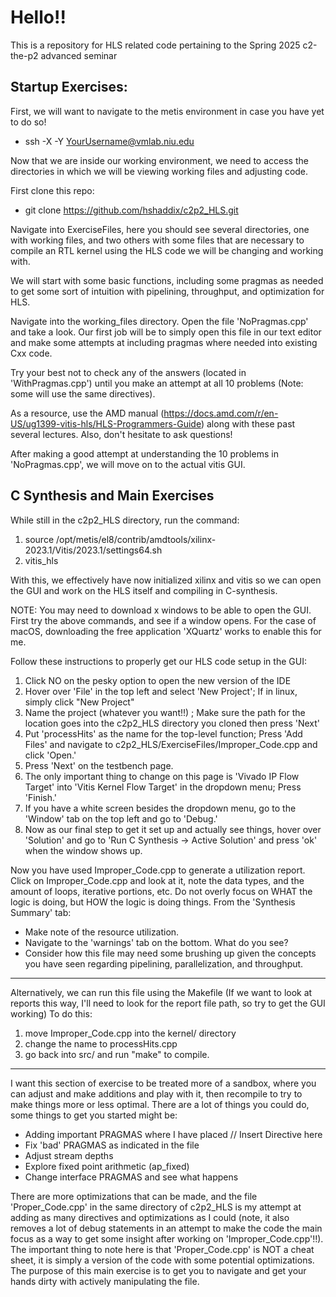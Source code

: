 # Hello!! 

This is a repository for HLS related code pertaining to the Spring 2025 c2-the-p2 advanced seminar

## Startup Exercises:

  First, we will want to navigate to the metis environment in case you have yet to do so!  
  - ssh -X -Y YourUsername@vmlab.niu.edu

Now that we are inside our working environment, we need to access the directories in which we will be viewing working files and adjusting code. 

First clone this repo:
- git clone https://github.com/hshaddix/c2p2_HLS.git

Navigate into ExerciseFiles, here you should see several directories, one with working files, and two others with some files that are necessary to compile an RTL kernel using the HLS code we will be changing and working with. 

We will start with some basic functions, including some pragmas as needed to get some sort of intuition with pipelining, throughput, and optimization for HLS.

Navigate into the working_files directory.
Open the file 'NoPragmas.cpp' and take a look. Our first job will be to simply open this file in our text editor and make some attempts at including pragmas where needed into existing Cxx code. 

Try your best not to check any of the answers (located in 'WithPragmas.cpp') until you make an attempt at all 10 problems (Note: some will use the same directives). 

As a resource, use the AMD manual (https://docs.amd.com/r/en-US/ug1399-vitis-hls/HLS-Programmers-Guide) along with these past several lectures. Also, don't hesitate to ask questions!

  After making a good attempt at understanding the 10 problems in 'NoPragmas.cpp', we will move on to the actual vitis GUI. 

## C Synthesis and Main Exercises

While still in the c2p2_HLS directory, run the command:
  1) source /opt/metis/el8/contrib/amdtools/xilinx-2023.1/Vitis/2023.1/settings64.sh
  2) vitis_hls

With this, we effectively have now initialized xilinx and vitis so we can open the GUI and work on the HLS itself and compiling in C-synthesis. 

NOTE: You may need to download x windows to be able to open the GUI. First try the above commands, and see if a window opens.
      For the case of macOS, downloading the free application 'XQuartz' works to enable this for me. 

Follow these instructions to properly get our HLS code setup in the GUI: 
  1) Click NO on the pesky option to open the new version of the IDE 
  2) Hover over 'File' in the top left and select 'New Project'; If in linux, simply click "New Project"
  3) Name the project (whatever you want!!) ; Make sure the path for the location goes into the c2p2_HLS directory you cloned then press 'Next' 
  4) Put 'processHits' as the name for the top-level function; Press 'Add Files' and navigate to c2p2_HLS/ExerciseFiles/Improper_Code.cpp and click 'Open.'
  5) Press 'Next' on the testbench page.
  6) The only important thing to change on this page is 'Vivado IP Flow Target' into 'Vitis Kernel Flow Target' in the dropdown menu; Press 'Finish.'
  7) If you have a white screen besides the dropdown menu, go to the 'Window' tab on the top left and go to 'Debug.'
  8) Now as our final step to get it set up and actually see things, hover over 'Solution' and go to 'Run C Synthesis -> Active Solution' and press 'ok' when the window shows up.

Now you have used Improper_Code.cpp to generate a utilization report. Click on Improper_Code.cpp and look at it, note the data types, and the amount of loops, iterative portions, etc. Do not overly focus on WHAT the logic is doing, but HOW the logic is doing things. From the 'Synthesis Summary' tab: 
  - Make note of the resource utilization.
  - Navigate to the 'warnings' tab on the bottom. What do you see?
  - Consider how this file may need some brushing up given the concepts you have seen regarding pipelining, parallelization, and throughput.

------------------------------------------------------------------------------------------------------------------------------------------------------------------------------------------------------------------------

  Alternatively, we can run this file using the Makefile (If we want to look at reports this way, I'll need to look for the report file path, so try to get the GUI working)
  To do this: 
  
  1) move Improper_Code.cpp into the kernel/ directory
  2) change the name to processHits.cpp
  3) go back into src/ and run "make" to compile. 

------------------------------------------------------------------------------------------------------------------------------------------------------------------------------------------------------------------------

I want this section of exercise to be treated more of a sandbox, where you can adjust and make additions and play with it, then recompile to try to make things more or less optimal. There are a lot of things you could do, some things to get you started might be: 
  - Adding important PRAGMAS where I have placed // Insert Directive here
  - Fix 'bad' PRAGMAS as indicated in the file 
  - Adjust stream depths
  - Explore fixed point arithmetic (ap_fixed)
  - Change interface PRAGMAS and see what happens

There are more optimizations that can be made, and the file 'Proper_Code.cpp' in the same directory of c2p2_HLS is my attempt at adding as many directives and optimizations as I could (note, it also removes a lot of debug statements in an attempt to make the code the main focus as a way to get some insight after working on 'Improper_Code.cpp'!!). The important thing to note here is that 'Proper_Code.cpp' is NOT a cheat sheet, it is simply a version of the code with some potential optimizations. The purpose of this main exercise is to get you to navigate and get your hands dirty with actively manipulating the file.  
